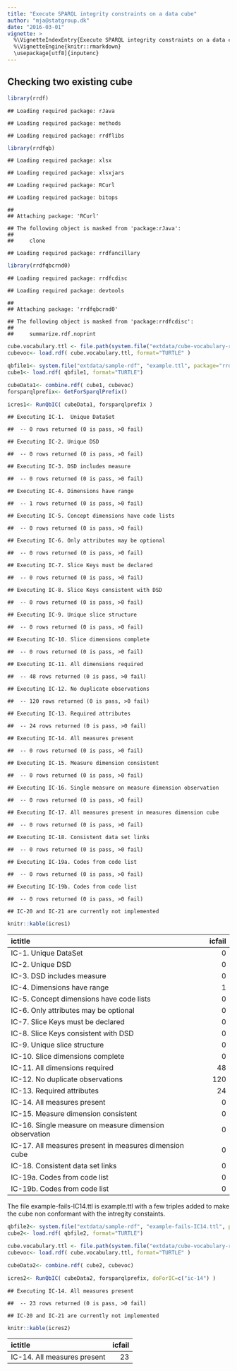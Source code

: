 ```yaml
---
title: "Execute SPARQL integrity constraints on a data cube"
author: "mja@statgroup.dk"
date: "2016-03-01"
vignette: >
  %\VignetteIndexEntry{Execute SPARQL integrity constraints on a data cube}
  %\VignetteEngine{knitr::rmarkdown}
  \usepackage[utf8]{inputenc}
---
```



## Checking two existing cube


```r
library(rrdf)
```

```
## Loading required package: rJava
```

```
## Loading required package: methods
```

```
## Loading required package: rrdflibs
```

```r
library(rrdfqb)
```

```
## Loading required package: xlsx
```

```
## Loading required package: xlsxjars
```

```
## Loading required package: RCurl
```

```
## Loading required package: bitops
```

```
## 
## Attaching package: 'RCurl'
```

```
## The following object is masked from 'package:rJava':
## 
##     clone
```

```
## Loading required package: rrdfancillary
```

```r
library(rrdfqbcrnd0)
```

```
## Loading required package: rrdfcdisc
```

```
## Loading required package: devtools
```

```
## 
## Attaching package: 'rrdfqbcrnd0'
```

```
## The following object is masked from 'package:rrdfcdisc':
## 
##     summarize.rdf.noprint
```

```r
cube.vocabulary.ttl <- file.path(system.file("extdata/cube-vocabulary-rdf", "cube.ttl", package="rrdfqb") )
cubevoc<- load.rdf( cube.vocabulary.ttl, format="TURTLE" )

qbfile1<- system.file("extdata/sample-rdf", "example.ttl", package="rrdfqb")
cube1<- load.rdf( qbfile1, format="TURTLE")

cubeData1<- combine.rdf( cube1, cubevoc)
forsparqlprefix<- GetForSparqlPrefix()

icres1<- RunQbIC( cubeData1, forsparqlprefix )
```

```
## Executing IC-1.  Unique DataSet
```

```
##  -- 0 rows returned (0 is pass, >0 fail)
```

```
## Executing IC-2. Unique DSD
```

```
##  -- 0 rows returned (0 is pass, >0 fail)
```

```
## Executing IC-3. DSD includes measure
```

```
##  -- 0 rows returned (0 is pass, >0 fail)
```

```
## Executing IC-4. Dimensions have range
```

```
##  -- 1 rows returned (0 is pass, >0 fail)
```

```
## Executing IC-5. Concept dimensions have code lists
```

```
##  -- 0 rows returned (0 is pass, >0 fail)
```

```
## Executing IC-6. Only attributes may be optional
```

```
##  -- 0 rows returned (0 is pass, >0 fail)
```

```
## Executing IC-7. Slice Keys must be declared
```

```
##  -- 0 rows returned (0 is pass, >0 fail)
```

```
## Executing IC-8. Slice Keys consistent with DSD
```

```
##  -- 0 rows returned (0 is pass, >0 fail)
```

```
## Executing IC-9. Unique slice structure
```

```
##  -- 0 rows returned (0 is pass, >0 fail)
```

```
## Executing IC-10. Slice dimensions complete
```

```
##  -- 0 rows returned (0 is pass, >0 fail)
```

```
## Executing IC-11. All dimensions required
```

```
##  -- 48 rows returned (0 is pass, >0 fail)
```

```
## Executing IC-12. No duplicate observations
```

```
##  -- 120 rows returned (0 is pass, >0 fail)
```

```
## Executing IC-13. Required attributes
```

```
##  -- 24 rows returned (0 is pass, >0 fail)
```

```
## Executing IC-14. All measures present
```

```
##  -- 0 rows returned (0 is pass, >0 fail)
```

```
## Executing IC-15. Measure dimension consistent
```

```
##  -- 0 rows returned (0 is pass, >0 fail)
```

```
## Executing IC-16. Single measure on measure dimension observation
```

```
##  -- 0 rows returned (0 is pass, >0 fail)
```

```
## Executing IC-17. All measures present in measures dimension cube
```

```
##  -- 0 rows returned (0 is pass, >0 fail)
```

```
## Executing IC-18. Consistent data set links
```

```
##  -- 0 rows returned (0 is pass, >0 fail)
```

```
## Executing IC-19a. Codes from code list
```

```
##  -- 0 rows returned (0 is pass, >0 fail)
```

```
## Executing IC-19b. Codes from code list
```

```
##  -- 0 rows returned (0 is pass, >0 fail)
```

```
## IC-20 and IC-21 are currently not implemented
```

```r
knitr::kable(icres1)
```



|ictitle                                                | icfail|
|:------------------------------------------------------|------:|
|IC-1.  Unique DataSet                                  |      0|
|IC-2. Unique DSD                                       |      0|
|IC-3. DSD includes measure                             |      0|
|IC-4. Dimensions have range                            |      1|
|IC-5. Concept dimensions have code lists               |      0|
|IC-6. Only attributes may be optional                  |      0|
|IC-7. Slice Keys must be declared                      |      0|
|IC-8. Slice Keys consistent with DSD                   |      0|
|IC-9. Unique slice structure                           |      0|
|IC-10. Slice dimensions complete                       |      0|
|IC-11. All dimensions required                         |     48|
|IC-12. No duplicate observations                       |    120|
|IC-13. Required attributes                             |     24|
|IC-14. All measures present                            |      0|
|IC-15. Measure dimension consistent                    |      0|
|IC-16. Single measure on measure dimension observation |      0|
|IC-17. All measures present in measures dimension cube |      0|
|IC-18. Consistent data set links                       |      0|
|IC-19a. Codes from code list                           |      0|
|IC-19b. Codes from code list                           |      0|

The file example-fails-IC14.ttl is example.ttl with a few triples added to make the cube non conformant with the intregity constaints.


```r
qbfile2<- system.file("extdata/sample-rdf", "example-fails-IC14.ttl", package="rrdfqb")
cube2<- load.rdf( qbfile2, format="TURTLE")

cube.vocabulary.ttl <- file.path(system.file("extdata/cube-vocabulary-rdf", "cube.ttl", package="rrdfqb") )
cubevoc<- load.rdf( cube.vocabulary.ttl, format="TURTLE" )

cubeData2<- combine.rdf( cube2, cubevoc)

icres2<- RunQbIC( cubeData2, forsparqlprefix, doForIC=c("ic-14") )
```

```
## Executing IC-14. All measures present
```

```
##  -- 23 rows returned (0 is pass, >0 fail)
```

```
## IC-20 and IC-21 are currently not implemented
```

```r
knitr::kable(icres2)
```



|ictitle                     | icfail|
|:---------------------------|------:|
|IC-14. All measures present |     23|

